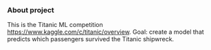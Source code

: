 ### About project
This is the Titanic ML competition https://www.kaggle.com/c/titanic/overview.
Goal: create a model that predicts which passengers survived the Titanic shipwreck.


